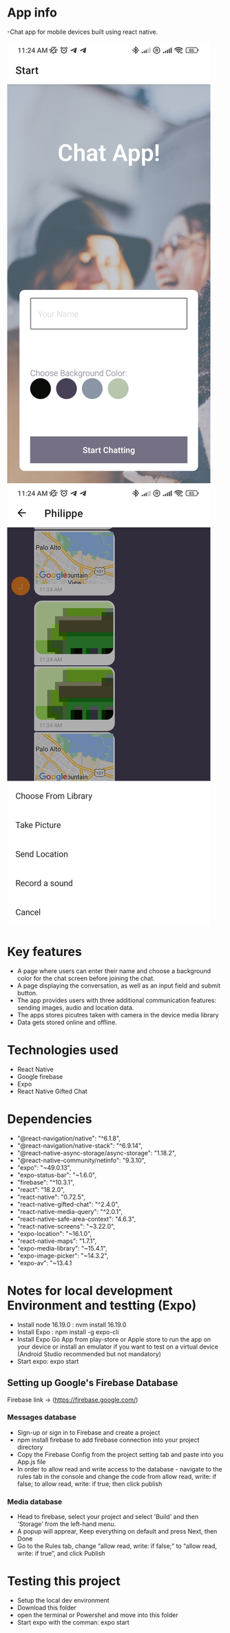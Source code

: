 # App info

-Chat app for mobile devices built using react native.

![Screenshot of ChatApp homescreen](/assets/homescreen.jpg) ![Chat interface](/assets/chat.jpg)

# Key features

- A page where users can enter their name and choose a background color for the chat screen
  before joining the chat.
- A page displaying the conversation, as well as an input field and submit button.
- The app provides users with three additional communication features: sending images, audio and location data.
- The apps stores picutres taken with camera in the device media library
- Data gets stored online and offline.

# Technologies used

- React Native
- Google firebase
- Expo
- React Native Gifted Chat

# Dependencies

- "@react-navigation/native": "^6.1.8",
- "@react-navigation/native-stack": "^6.9.14",
- "@react-native-async-storage/async-storage": "1.18.2",
- "@react-native-community/netinfo": "9.3.10",
- "expo": "~49.0.13",
- "expo-status-bar": "~1.6.0",
- "firebase": "^10.3.1",
- "react": "18.2.0",
- "react-native": "0.72.5",
- "react-native-gifted-chat": "^2.4.0",
- "react-native-media-query": "^2.0.1",
- "react-native-safe-area-context": "4.6.3",
- "react-native-screens": "~3.22.0",
- "expo-location": "~16.1.0",
- "react-native-maps": "1.7.1",
- "expo-media-library": "~15.4.1",
- "expo-image-picker": "~14.3.2",
- "expo-av": "~13.4.1

# Notes for local development Environment and testting (Expo)

- Install node 16.19.0 : nvm install 16.19.0
- Install Expo : npm install -g expo-cli
- Install Expo Go App from play-store or Apple store to run the app on your device or install an emulator if you want to test on a virtual device (Android Studio recommended but not mandatory)
- Start expo: expo start

## Setting up Google's Firebase Database

Firebase link -> (https://firebase.google.com/)

### Messages database

- Sign-up or sign in to Firebase and create a project
- npm install firebase to add firebase connection into your project directory
- Copy the Firebase Config from the project setting tab and paste into you App.js file
- In order to allow read and write access to the database - navigate to the rules tab in the console and change the code from allow read, write: if false; to allow read, write: if true; then click publish

### Media database

- Head to firebase, select your project and select 'Build' and then 'Storage' from the left-hand menu.
- A popup will apprear, Keep everything on default and press Next, then Done
- Go to the Rules tab, change “allow read, write: if false;” to “allow read, write: if true”, and click Publish

# Testing this project

- Setup the local dev environment
- Download this folder
- open the terminal or Powershel and move into this folder
- Start expo with the comman: expo start
